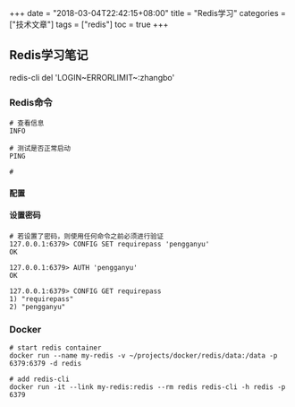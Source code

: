 +++
date = "2018-03-04T22:42:15+08:00" title = "Redis学习" categories = ["技术文章"] tags = ["redis"] toc = true
+++

## Redis学习笔记

redis-cli del 'LOGIN~ERRORLIMIT~:zhangbo'


### Redis命令 ###

``` shell
# 查看信息
INFO

# 测试是否正常启动
PING

# 
```

#### 配置 ####

#### 设置密码 ####

``` shell
# 若设置了密码，则使用任何命令之前必须进行验证 
127.0.0.1:6379> CONFIG SET requirepass 'pengganyu'
OK

127.0.0.1:6379> AUTH 'pengganyu'
OK

127.0.0.1:6379> CONFIG GET requirepass
1) "requirepass"
2) "pengganyu"
```

### Docker ###

``` shell
# start redis container
docker run --name my-redis -v ~/projects/docker/redis/data:/data -p 6379:6379 -d redis

# add redis-cli
docker run -it --link my-redis:redis --rm redis redis-cli -h redis -p 6379
```


